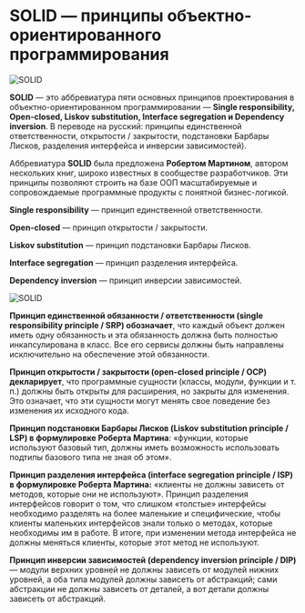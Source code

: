 # SOLID — принципы объектно-ориентированного программирования
![SOLID](/Blog/assets/images/solid-logo.png)

**SOLID** — это аббревиатура пяти основных принципов проектирования в объектно-ориентированном программировании — **Single responsibility, Open-closed, Liskov substitution, Interface segregation и Dependency inversion**. В переводе на русский: принципы единственной ответственности, открытости / закрытости, подстановки Барбары Лисков, разделения интерфейса и инверсии зависимостей).

Аббревиатура **SOLID** была предложена **Робертом Мартином**, автором нескольких книг, широко известных в сообществе разработчиков. Эти принципы позволяют строить на базе ООП масштабируемые и сопровождаемые программные продукты с понятной бизнес-логикой.

**Single responsibility** — принцип единственной ответственности.

**Open-closed** — принцип открытости / закрытости.

**Liskov substitution** — принцип подстановки Барбары Лисков.

**Interface segregation** — принцип разделения интерфейса.

**Dependency inversion** — принцип инверсии зависимостей.

![SOLID](/Blog/assets/images/solid-info.png)


**Принцип единственной обязанности / ответственности (single responsibility principle / SRP) обозначает**, что каждый объект должен иметь одну обязанность и эта обязанность должна быть полностью инкапсулирована в класс. Все его сервисы должны быть направлены исключительно на обеспечение этой обязанности. 

**Принцип открытости / закрытости (open-closed principle / OCP) декларирует**, что программные сущности (классы, модули, функции и т. п.) должны быть открыты для расширения, но закрыты для изменения. Это означает, что эти сущности могут менять свое поведение без изменения их исходного кода.

**Принцип подстановки Барбары Лисков (Liskov substitution principle / LSP) в формулировке Роберта Мартина**: «функции, которые используют базовый тип, должны иметь возможность использовать подтипы базового типа не зная об этом».

**Принцип разделения интерфейса (interface segregation principle / ISP) в формулировке Роберта Мартина:** «клиенты не должны зависеть от методов, которые они не используют». Принцип разделения интерфейсов говорит о том, что слишком «толстые» интерфейсы необходимо разделять на более маленькие и специфические, чтобы клиенты маленьких интерфейсов знали только о методах, которые необходимы им в работе. В итоге, при изменении метода интерфейса не должны меняться клиенты, которые этот метод не используют. 

**Принцип инверсии зависимостей (dependency inversion principle / DIP)** — модули верхних уровней не должны зависеть от модулей нижних уровней, а оба типа модулей должны зависеть от абстракций; сами абстракции не должны зависеть от деталей, а вот детали должны зависеть от абстракций.

